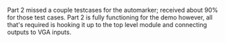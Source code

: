 Part 2 missed a couple testcases for the automarker; received about 90% for those test cases. Part 2 is fully functioning
for the demo however, all that's required is hooking it up to the top level module and connecting outputs to VGA inputs.
